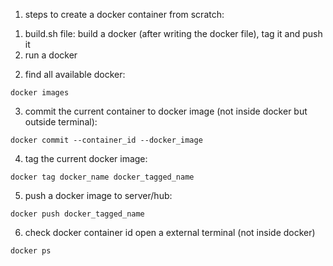 1. steps to create a docker container from scratch:
  1) build.sh file: build a docker (after writing the docker file), tag it and push it
  2) run a docker

2. find all available docker:
```
docker images
```
3. commit the current container to docker image (not inside docker but outside terminal):
```
docker commit --container_id --docker_image
```
4. tag the current docker image:
```
docker tag docker_name docker_tagged_name
```
5. push a docker image to server/hub:
```
docker push docker_tagged_name
```
6. check docker container id
open a external terminal (not inside docker)
```
docker ps
```

